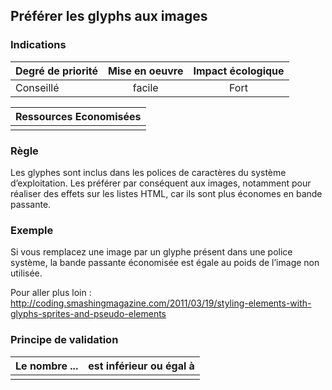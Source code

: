## Préférer les glyphs aux images
### Indications
| Degré de priorité |      Mise en oeuvre       |  Impact écologique    | 
|-------------------|:-------------------------:|:---------------------:|
|  Conseillé        |   facile                  |  Fort                 | 


|Ressources Economisées                                      |
|:----------------------------------------------------------:|
|    |

### Règle
Les glyphes sont inclus dans les polices de caractères du système d’exploitation. Les préférer par conséquent aux images, notamment pour réaliser des effets sur les listes HTML, car ils sont plus économes en bande passante.

### Exemple
Si vous remplacez une image par un glyphe présent dans une police système, la bande passante économisée est égale au poids de l’image non utilisée.

Pour aller plus loin :
http://coding.smashingmagazine.com/2011/03/19/styling-elements-with-glyphs-sprites-and-pseudo-elements

### Principe de validation

| Le nombre ...     | est inférieur ou égal à   |  
|-------------------|:-------------------------:|
|   |   |
